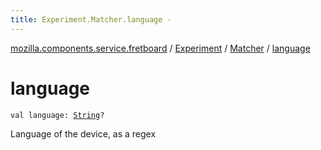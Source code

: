 ```yaml
---
title: Experiment.Matcher.language - 
---
```


[mozilla.components.service.fretboard](../../index.html) / [Experiment](../index.html) / [Matcher](index.html) / [language](./language.html)

# language

`val language: `[`String`](https://kotlinlang.org/api/latest/jvm/stdlib/kotlin/-string/index.html)`?`

Language of the device, as a regex

